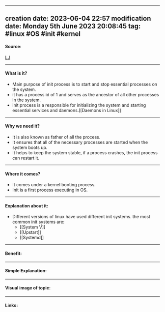 
---
creation date: 2023-06-04 22:57
modification date: Monday 5th June 2023 20:08:45
tag: #linux #OS #init #kernel
---

#### Source:
[LJ](https://linuxjourney.com/lesson/sysv-overview)

-----------------------------------------------------
#### What is it?

* Main purpose of init process is to start and stop essential processes on the system.
* it has a process id of 1 and serves as the ancestor of all other processes in the system.
* init process is a responsible for initializing the system and starting essential services and daemons.[[Daemons in Linux]]
-----------------------------------------------------
#### Why we need it?

* It is also known as father of all the process.
* It ensures that all of the necessary processes are started when the system boots up.
* It helps to keep the system stable, if a process crashes, the init process can restart it.

-----------------------------------------------------
#### Where it comes?

* It comes under a kernel booting process.
* Init is a first process executing in OS.
-----------------------------------------------------
#### Explanation about it:

* Different versions of linux have used different init systems. the most common init systems are:
	* [[System V]]
	* [[Upstart]]
	* [[Systemd]]

-----------------------------------------------------
#### Benefit:


-----------------------------------------------------
#### Simple Explanation:


-----------------------------------------------------
#### Visual image of topic:


-----------------------------------------------------

#### Links:
